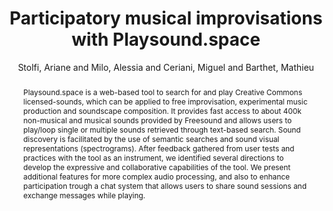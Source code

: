 --- 
title: "Participatory musical improvisations with Playsound.space" 
abstract: "Playsound.space is a web-based tool to search for and play Creative Commons licensed-sounds, which can be applied to free improvisation, experimental music production and soundscape composition. It provides fast access to about 400k non-musical and musical sounds provided by Freesound and allows users to play/loop single or multiple sounds retrieved through text-based search. Sound discovery is facilitated by the use of semantic searches and sound visual representations (spectrograms). After feedback gathered from user tests and practices with the tool as an instrument, we identified several directions to develop the expressive and collaborative capabilities of the tool. We present additional features for more complex audio processing, and also to enhance participation trough a chat system that allows users to share sound sessions and exchange messages while playing." 
address: "Berlin" 
author: "Stolfi, Ariane and Milo, Alessia and Ceriani, Miguel and Barthet, Mathieu"
webAuthor: "Ariane Stolfi, Alessia Milo, Miguel Ceriani, Mathieu Barthet" 
booktitle: "Proceedings of the International Web Audio Conference" 
editor: "Monschke, Jan and Guttandin, Christoph and Schnell, Norbert and Jenkinson, Thomas and Schaedler, Jack" 
month: "Proceedings of the International Web Audio Conference"
pages: "" 
publisher: "TU Berlin" 
series: "WAC '18"
type: "Paper"  
year: "2018" 
id: "2018_18" 
tags: year2018
media: https://www.youtube.com/watch?v=_djuNZ_gwaw 
pdflink: /_data/papers/pdf/2018/2018_18.pdf
ISSN: 2663-5844
---